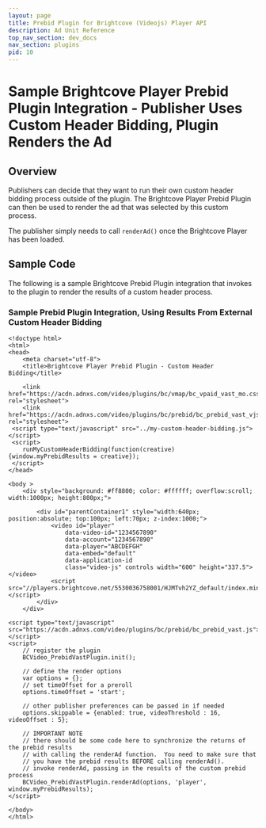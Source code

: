 ```yaml
---
layout: page
title: Prebid Plugin for Brightcove (Videojs) Player API
description: Ad Unit Reference
top_nav_section: dev_docs
nav_section: plugins
pid: 10
---
```


<div class="bs-docs-section" markdown="1">

# Sample Brightcove Player Prebid Plugin Integration - Publisher Uses Custom Header Bidding, Plugin Renders the Ad

## Overview

Publishers can decide that they want to run their own custom header bidding process outside of the plugin. The Brightcove Player Prebid Plugin can then be used to render the ad that was selected by this custom process.

The publisher simply needs to call `renderAd()` once the Brightcove Player has been loaded.

## Sample Code

The following is a sample Brightcove Prebid Plugin integration that invokes to the plugin to render the results of a custom header process.

### Sample Prebid Plugin Integration, Using Results From External Custom Header Bidding

```
<!doctype html>
<html>
<head>
    <meta charset="utf-8">
    <title>Brightcove Player Prebid Plugin - Custom Header Bidding</title>

    <link href="https://acdn.adnxs.com/video/plugins/bc/vmap/bc_vpaid_vast_mo.css" rel="stylesheet">
    <link href="https://acdn.adnxs.com/video/plugins/bc/prebid/bc_prebid_vast_vjs.css" rel="stylesheet">
 <script type="text/javascript" src="../my-custom-header-bidding.js"></script>
 <script>
    runMyCustomHeaderBidding(function(creative) {window.myPrebidResults = creative});
 </script>
</head>

<body >
    <div style="background: #ff8800; color: #ffffff; overflow:scroll; width:1000px; height:800px;">

        <div id="parentContainer1" style="width:640px; position:absolute; top:100px; left:70px; z-index:1000;">
            <video id="player"
                data-video-id="1234567890"
                data-account="1234567890"
                data-player="ABCDEFGH"
                data-embed="default"
                data-application-id
                class="video-js" controls width="600" height="337.5"></video>
            <script src="//players.brightcove.net/5530036758001/HJMTvh2YZ_default/index.min.js"></script>
        </div>
    </div>

<script type="text/javascript" src="https://acdn.adnxs.com/video/plugins/bc/prebid/bc_prebid_vast.js"></script>
<script>
    // register the plugin
    BCVideo_PrebidVastPlugin.init();

    // define the render options
    var options = {};
    // set timeOffset for a preroll
    options.timeOffset = 'start';

    // other publisher preferences can be passed in if needed
    options.skippable = {enabled: true, videoThreshold : 16, videoOffset : 5};

    // IMPORTANT NOTE
    // there should be some code here to synchronize the returns of the prebid results
    // with calling the renderAd function.  You need to make sure that
    // you have the prebid results BEFORE calling renderAd().
    // invoke renderAd, passing in the results of the custom prebid process
    BCVideo_PrebidVastPlugin.renderAd(options, 'player', window.myPrebidResults);
</script>

</body>
</html>
```

</div>
